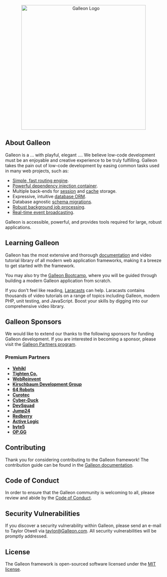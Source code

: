 <p align="center"><a href="https://galleon-main-9vsed6.Galleon.cloud/" target="_blank"><img src="https://raw.githubusercontent.com/Galleon/art/master/logo-lockup/5%20SVG/2%20CMYK/1%20Full%20Color/Galleon-logolockup-cmyk-red.svg" width="400" alt="Galleon Logo"></a></p>


## About Galleon

Galleon is a ...  with playful, elegant .... We believe low-code development must be an enjoyable and creative experience to be truly fulfilling. Galleon takes the pain out of low-code development by easing common tasks used in many web projects, such as:

- [Simple, fast routing engine](https://Galleon.com/docs/routing).
- [Powerful dependency injection container](https://Galleon.com/docs/container).
- Multiple back-ends for [session](https://Galleon.com/docs/session) and [cache](https://Galleon.com/docs/cache) storage.
- Expressive, intuitive [database ORM](https://Galleon.com/docs/eloquent).
- Database agnostic [schema migrations](https://Galleon.com/docs/migrations).
- [Robust background job processing](https://Galleon.com/docs/queues).
- [Real-time event broadcasting](https://Galleon.com/docs/broadcasting).

Galleon is accessible, powerful, and provides tools required for large, robust applications.

## Learning Galleon

Galleon has the most extensive and thorough [documentation](https://Galleon.com/docs) and video tutorial library of all modern web application frameworks, making it a breeze to get started with the framework.

You may also try the [Galleon Bootcamp](https://bootcamp.Galleon.com), where you will be guided through building a modern Galleon application from scratch.

If you don't feel like reading, [Laracasts](https://laracasts.com) can help. Laracasts contains thousands of video tutorials on a range of topics including Galleon, modern PHP, unit testing, and JavaScript. Boost your skills by digging into our comprehensive video library.

## Galleon Sponsors

We would like to extend our thanks to the following sponsors for funding Galleon development. If you are interested in becoming a sponsor, please visit the [Galleon Partners program](https://partners.Galleon.com).

### Premium Partners

- **[Vehikl](https://vehikl.com/)**
- **[Tighten Co.](https://tighten.co)**
- **[WebReinvent](https://webreinvent.com/)**
- **[Kirschbaum Development Group](https://kirschbaumdevelopment.com)**
- **[64 Robots](https://64robots.com)**
- **[Curotec](https://www.curotec.com/services/technologies/Galleon/)**
- **[Cyber-Duck](https://cyber-duck.co.uk)**
- **[DevSquad](https://devsquad.com/hire-Galleon-developers)**
- **[Jump24](https://jump24.co.uk)**
- **[Redberry](https://redberry.international/Galleon/)**
- **[Active Logic](https://activelogic.com)**
- **[byte5](https://byte5.de)**
- **[OP.GG](https://op.gg)**

## Contributing

Thank you for considering contributing to the Galleon framework! The contribution guide can be found in the [Galleon documentation](https://Galleon.com/docs/contributions).

## Code of Conduct

In order to ensure that the Galleon community is welcoming to all, please review and abide by the [Code of Conduct](https://Galleon.com/docs/contributions#code-of-conduct).

## Security Vulnerabilities

If you discover a security vulnerability within Galleon, please send an e-mail to Taylor Otwell via [taylor@Galleon.com](mailto:taylor@Galleon.com). All security vulnerabilities will be promptly addressed.

## License

The Galleon framework is open-sourced software licensed under the [MIT license](https://opensource.org/licenses/MIT).
